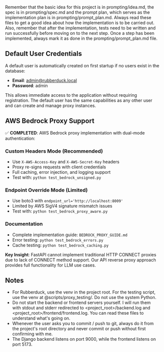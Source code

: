 Remember that the basic idea for this project is in prompting/idea.md, the spec is in prompting/spec.md and the prompt plan, which serves as the implementation plan is in prompting/prompt_plan.md. Always read these files to get a good idea about how the implementation is to be carried out. Also, remember that after the implementation, tests need to be written and run successfully before moving on to the next step. Once a step has been implemented, always mark it as done in the prompting/prompt_plan.md file.

## Default User Credentials

A default user is automatically created on first startup if no users exist in the database:

- **Email**: admin@rubberduck.local
- **Password**: admin

This allows immediate access to the application without requiring registration. The default user has the same capabilities as any other user and can create and manage proxy instances.

## AWS Bedrock Proxy Support

✅ **COMPLETED**: AWS Bedrock proxy implementation with dual-mode authentication:

### Custom Headers Mode (Recommended)
- Use `X-AWS-Access-Key` and `X-AWS-Secret-Key` headers
- Proxy re-signs requests with client credentials
- Full caching, error injection, and logging support
- Test with: `python test_bedrock_unsigned.py`

### Endpoint Override Mode (Limited)  
- Use boto3 with `endpoint_url='http://localhost:8009'`
- Limited by AWS SigV4 signature mismatch issues
- Test with: `python test_bedrock_proxy_aware.py`

### Documentation
- Complete implementation guide: `BEDROCK_PROXY_GUIDE.md`
- Error testing: `python test_bedrock_errors.py`
- Cache testing: `python test_bedrock_caching.py`

**Key Insight**: FastAPI cannot implement traditional HTTP CONNECT proxies due to lack of CONNECT method support. Our API reverse proxy approach provides full functionality for LLM use cases.

## Notes

- For Rubberduck, use the venv in the project root. For the testing script, use the venv at @scripts/proxy_testing/. Do not use the system Python.
- Do not start the backend or frontend servers yourself. I will run them with stdout and stderr redirected to <project_root>/backend.log and <project_root>/frontend/frontend.log. You can read these files to understand what's going on.
- Whenever the user asks you to commit / push to git, always do it from the project's root directory and never commit or push without first confirming with me.
- The Django backend listens on port 9000, while the frontend listens on port 5173.

